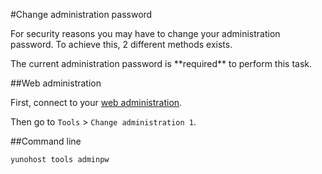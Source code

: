 #Change administration password 

For security reasons you may have to change your administration password. To achieve this, 2 different methods exists.

<div class="alert alert-warning">
<span class="glyphicon glyphicon-warning-sign"></span>
The current administration password is **required** to perform this task.
</div>

##Web administration

First, connect to your [web administration](/1).

Then go to `Tools` > `Change administration 1`.


##Command line

```bash
yunohost tools adminpw
```
